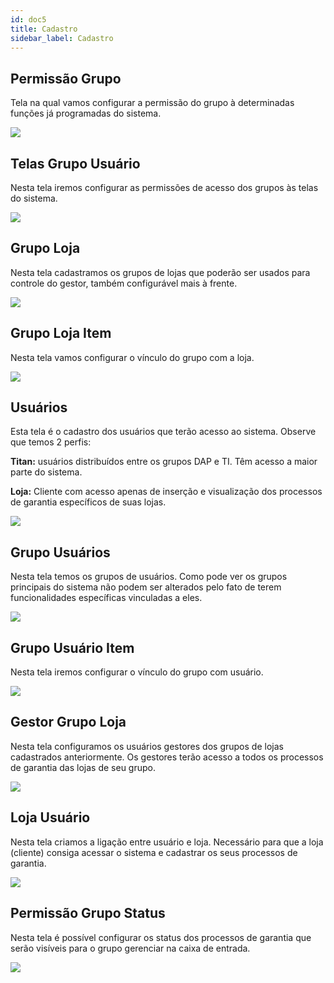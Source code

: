 ```yaml
---
id: doc5
title: Cadastro
sidebar_label: Cadastro
---
```


## Permissão Grupo

Tela na qual vamos configurar a permissão do grupo à determinadas funções já programadas do sistema. 

<img src="https://github.com/tomwebean/documentacao/blob/master/permissaogrupo.png?raw=true">


## Telas Grupo Usuário

Nesta tela iremos configurar as permissões de acesso dos grupos às telas do sistema. 

<img src="https://github.com/tomwebean/documentacao/blob/master/telagrupousuario.png?raw=true">


## Grupo Loja

Nesta tela cadastramos os grupos de lojas que poderão ser usados para controle do gestor, também configurável mais à frente. 

<img src="https://github.com/tomwebean/documentacao/blob/master/grupoloja.png?raw=true">


## Grupo Loja Item

Nesta tela vamos configurar o vínculo do grupo com a loja. 

<img src="https://github.com/tomwebean/documentacao/blob/master/grupolojaitem.png?raw=true">


## Usuários

Esta tela é o cadastro dos usuários que terão acesso ao sistema. Observe que temos 2 perfis: 

**Titan:** usuários distribuídos entre os grupos DAP e TI. Têm acesso a maior parte do sistema. 

**Loja:** Cliente com acesso apenas de inserção e visualização dos processos de garantia específicos de suas lojas.  

<img src="https://github.com/tomwebean/documentacao/blob/master/usuarios.png?raw=true">


## Grupo Usuários

Nesta tela temos os grupos de usuários. Como pode ver os grupos principais do sistema não podem ser alterados pelo fato de terem funcionalidades específicas vinculadas a eles. 

<img src="https://github.com/tomwebean/documentacao/blob/master/grupousuarios.png?raw=true">


## Grupo Usuário Item

Nesta tela iremos configurar o vínculo do grupo com usuário. 

<img src="https://github.com/tomwebean/documentacao/blob/master/grupousuarioitem.png?raw=true">


## Gestor Grupo Loja

Nesta tela configuramos os usuários gestores dos grupos de lojas cadastrados anteriormente. Os gestores terão acesso a todos os processos de garantia das lojas de seu grupo. 

<img src="https://github.com/tomwebean/documentacao/blob/master/gestorgrupoloja.png?raw=true">


## Loja Usuário

Nesta tela criamos a ligação entre usuário e loja. Necessário para que a loja (cliente) consiga acessar o sistema e cadastrar os seus processos de garantia. 

<img src="https://github.com/tomwebean/documentacao/blob/master/lojausuarios.png?raw=true">


## Permissão Grupo Status

Nesta tela é possível configurar os status dos processos de garantia que serão visíveis para o grupo gerenciar na caixa de entrada. 

<img src="https://github.com/tomwebean/documentacao/blob/master/permissoagrupostatus.png?raw=true">





